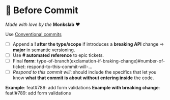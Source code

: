 # 🤔 Before Commit

_Made with love by the_ **Monkslab** ❤️

Use [Conventional commits](https://www.conventionalcommits.org/en/v1.0.0/)

- [ ] Append a **! after the type/scope** if introduces a **breaking API** change => **major** in semantic versioning.
- [ ] Use **# automated reference** to epic tickets.
- [ ] Final **form**: type-of-branch(exclamation-if-braking-change)#number-of-ticket: respond-to-this-commit-will-...
- [ ] _Respond to this commit will_: should include the specifics that let you know **what that commit is about without entering inside** the code.

**Example**: feat#789: add form validations
**Example with breaking change**: feat!#789: add form validations
